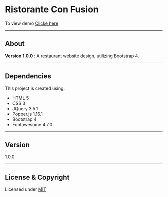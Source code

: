 # Ristorante Con Fusion

To view demo [Clicke here](https://vk0808.github.io/conFusion/index.html)

---

## About
**Version 1.0.0** : 
A restaurant website design, utilizing Bootstrap 4.

---

## Dependencies
This project is created using:

* HTML 5
* CSS 3
* JQuery 3.5.1
* Popper.js 1.16.1
* Bootstrap 4
* Fontawesome 4.7.0

---

## Version

1.0.0

---
## License & Copyright
Licensed under [MIT](LICENSE)

